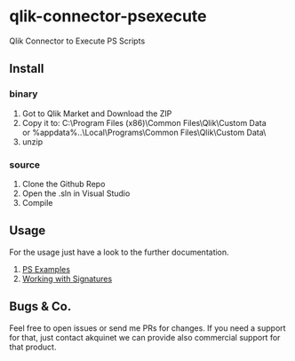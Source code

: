 
# qlik-connector-psexecute
Qlik Connector to Execute PS Scripts

## Install

### binary

1. Got to Qlik Market and Download the ZIP
2. Copy it to:
C:\Program Files (x86)\Common Files\Qlik\Custom Data\
or
%appdata%\..\Local\Programs\Common Files\Qlik\Custom Data\
3. unzip

### source

1. Clone the Github Repo
2. Open the .sln in Visual Studio
3. Compile

## Usage
For the usage just have a look to the further documentation.

1. [PS Examples](docs/PS_Examples.md)
2. [Working with Signatures](docs/Signature.md)

## Bugs & Co.

Feel free to open issues or send me PRs for changes.
If you need a support for that, just contact akquinet we can
provide also commercial support for that product.
